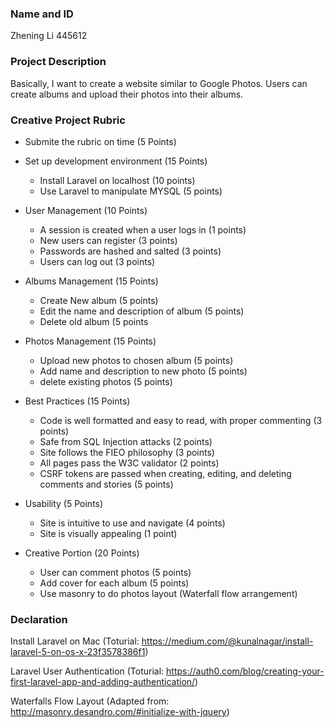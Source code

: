 ### Name and ID
Zhening Li 445612

### Project Description
Basically, I want to create a website similar to Google Photos. Users can create albums and upload their photos into their albums.


### Creative Project Rubric
- Submite the rubric on time (5 Points)  

- Set up development environment (15 Points)
    - Install Laravel on localhost (10 points)
    - Use Laravel to manipulate MYSQL (5 points) 

- User Management (10 Points)
    - A session is created when a user logs in (1 points) 
    - New users can register (3 points)
    - Passwords are hashed and salted (3 points)
    - Users can log out (3 points)  

- Albums Management (15 Points)
    - Create New album (5 points)
    - Edit the name and description of album (5 points)
    - Delete old album (5 points

- Photos Management (15 Points)  
    - Upload new photos to chosen album (5 points)
    - Add name and description to new photo (5 points)
    - delete existing photos (5 points)  

- Best Practices (15 Points)
    - Code is well formatted and easy to read, with proper commenting (3 points)
    - Safe from SQL Injection attacks (2 points)
    - Site follows the FIEO philosophy (3 points)
    - All pages pass the W3C validator (2 points)
    - CSRF tokens are passed when creating, editing, and deleting comments and stories (5 points)  

- Usability (5 Points)
    - Site is intuitive to use and navigate (4 points)
    - Site is visually appealing (1 point)  

- Creative Portion (20 Points)
    - User can comment photos (5 points)
    - Add cover for each album (5 points)
    - Use masonry to do  photos layout (Waterfall flow arrangement)


### Declaration
Install Laravel on Mac (Toturial: https://medium.com/@kunalnagar/install-laravel-5-on-os-x-23f3578386f1) 

Laravel User Authentication (Toturial: https://auth0.com/blog/creating-your-first-laravel-app-and-adding-authentication/)

Waterfalls Flow Layout (Adapted from: http://masonry.desandro.com/#initialize-with-jquery)
